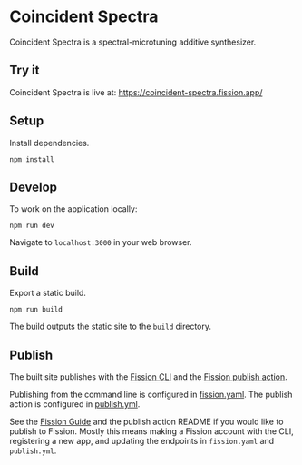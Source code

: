 # Coincident Spectra

Coincident Spectra is a spectral-microtuning additive synthesizer.

## Try it

Coincident Spectra is live at: https://coincident-spectra.fission.app/

## Setup

Install dependencies.

```shell
npm install
```

## Develop

To work on the application locally:

```shell
npm run dev
```

Navigate to `localhost:3000` in your web browser.

## Build

Export a static build.

```shell
npm run build
```

The build outputs the static site to the `build` directory.

## Publish

The built site publishes with the [Fission CLI](https://guide.fission.codes/developers/cli) and the [Fission publish action](https://github.com/fission-suite/publish-action).

Publishing from the command line is configured in [fission.yaml](fission.yaml). The publish action is configured in [publish.yml](.github/workflows/publish.yml).

See the [Fission Guide](https://guide.fission.codes/developers/installation) and the publish action README if you would like to publish to Fission. Mostly this means making a Fission account with the CLI, registering a new app, and updating the endpoints in `fission.yaml` and `publish.yml`.